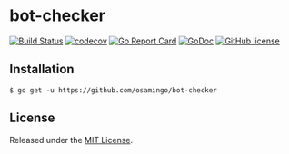 # bot-checker

[![Build Status](https://travis-ci.org/osamingo/bot-checker.svg?branch=master)](https://travis-ci.org/osamingo/bot-checker)
[![codecov](https://codecov.io/gh/osamingo/bot-checker/branch/master/graph/badge.svg)](https://codecov.io/gh/osamingo/bot-checker)
[![Go Report Card](https://goreportcard.com/badge/osamingo/bot-checker)](https://goreportcard.com/report/osamingo/bot-checker)
[![GoDoc](https://godoc.org/github.com/osamingo/bot-checker?status.svg)](https://godoc.org/github.com/osamingo/bot-checker)
[![GitHub license](https://img.shields.io/badge/license-MIT-blue.svg)](https://raw.githubusercontent.com/osamingo/bot-checker/master/LICENSE)

## Installation

```
$ go get -u https://github.com/osamingo/bot-checker
```

## License

Released under the [MIT License](https://github.com/osamingo/bot-checker/blob/master/LICENSE).
